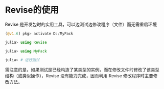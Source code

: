 # Revise的使用
Revise 是开发包时的实用工具，可以边测试边修改程序（文件）而无需重启环境
```jl
(@v1.6) pkg> activate D:/MyPack

julia> using Revise

julia> using MyPack

julia> # 进行测试
```

需注意的是，如果测试是已经构造了某类型的实例，而在修改文件时修改了该类型结构（或类似操作），Revise 没有能力完成，因而利用 Revise 修改程序时主要修改方法。
